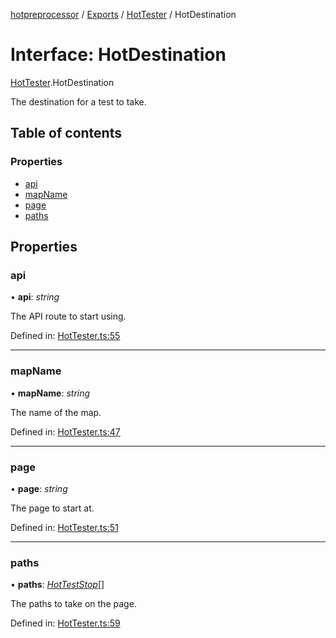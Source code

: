 [hotpreprocessor](../README.md) / [Exports](../modules.md) / [HotTester](../modules/hottester.md) / HotDestination

# Interface: HotDestination

[HotTester](../modules/hottester.md).HotDestination

The destination for a test to take.

## Table of contents

### Properties

- [api](hottester.hotdestination.md#api)
- [mapName](hottester.hotdestination.md#mapname)
- [page](hottester.hotdestination.md#page)
- [paths](hottester.hotdestination.md#paths)

## Properties

### api

• **api**: *string*

The API route to start using.

Defined in: [HotTester.ts:55](https://github.com/OurFreeLight/HotPreprocessor/blob/ff92735/src/HotTester.ts#L55)

___

### mapName

• **mapName**: *string*

The name of the map.

Defined in: [HotTester.ts:47](https://github.com/OurFreeLight/HotPreprocessor/blob/ff92735/src/HotTester.ts#L47)

___

### page

• **page**: *string*

The page to start at.

Defined in: [HotTester.ts:51](https://github.com/OurFreeLight/HotPreprocessor/blob/ff92735/src/HotTester.ts#L51)

___

### paths

• **paths**: [*HotTestStop*](hottester.hotteststop.md)[]

The paths to take on the page.

Defined in: [HotTester.ts:59](https://github.com/OurFreeLight/HotPreprocessor/blob/ff92735/src/HotTester.ts#L59)
